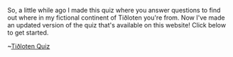 So, a little while ago I made this quiz where you answer questions to find out where in my fictional continent of Tiðloten you're from. Now I've made an updated version of the quiz that's available on this website! Click below to get started.

~[Tiðloten Quiz](tiðloten-quiz-interactive.html)